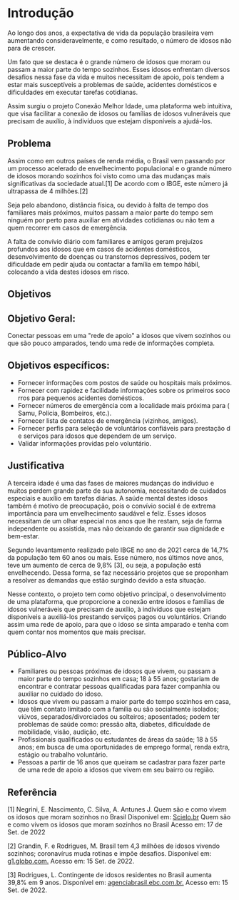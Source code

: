 # Introdução

Ao longo dos anos, a expectativa de vida da população brasileira vem aumentando consideravelmente, e como resultado, o número de idosos não para de crescer.

Um fato que se destaca é o grande número de idosos que  moram ou passam a maior parte do tempo sozinhos. Esses idosos enfrentam diversos desafios nessa fase da vida e muitos necessitam de apoio, pois tendem a estar mais susceptíveis a problemas de saúde, acidentes domésticos e dificuldades em executar tarefas cotidianas.

Assim surgiu o projeto Conexão Melhor Idade, uma plataforma web intuitiva, que visa facilitar a conexão de idosos ou famílias de idosos vulneráveis que precisam de auxílio, à indivíduos que estejam disponíveis a ajudá-los.


## Problema

 Assim como em outros países de renda média, o Brasil vem passando por um processo acelerado de envelhecimento populacional e o grande número de idosos morando sozinhos foi visto como uma das mudanças mais significativas da sociedade atual.[1] De acordo com o IBGE, este número já ultrapassa de  4 milhões.[2]

Seja pelo abandono, distância física, ou devido à falta de tempo dos familiares mais próximos, muitos passam a maior parte do tempo sem ninguém por perto para auxiliar em atividades cotidianas ou não tem a quem recorrer em casos de emergência.

   A falta de convívio diário com familiares e amigos geram prejuízos profundos aos idosos que em casos de acidentes domésticos, desenvolvimento de doenças ou transtornos depressivos, podem ter dificuldade em pedir ajuda ou contactar a família em tempo hábil, colocando a vida destes idosos em risco.

## Objetivos



## Objetivo Geral:

Conectar pessoas em uma "rede de apoio" a idosos que vivem sozinhos ou que são pouco amparados, tendo uma rede de informações completa.

## Objetivos específicos:

- Fornecer informações com postos de saúde ou hospitais mais próximos.
- Fornecer com rapidez e facilidade informações sobre os primeiros socorros para pequenos acidentes domésticos.
- Fornecer números de emergência com a localidade mais próxima para (Samu, Polícia, Bombeiros, etc.).
- Fornecer lista de contatos de emergência (vizinhos, amigos).
- Fornecer perfis para seleção de voluntários confiáveis para prestação de serviços para idosos que dependem de um serviço.
- Validar informações providas pelo voluntário. 


## Justificativa

A terceira idade é uma das fases de maiores mudanças do indivíduo e muitos perdem grande parte de sua autonomia, necessitando de cuidados especiais e auxílio em tarefas diárias. A saúde mental destes idosos também é motivo de preocupação, pois o convívio social é de extrema importância para um envelhecimento saudável e feliz. Esses idosos necessitam de um olhar especial nos anos que lhe restam, seja de forma independente ou assistida, mas não deixando de garantir sua dignidade e bem-estar.

  Segundo levantamento realizado pelo IBGE no ano de 2021 cerca de 14,7% da população tem 60 anos ou mais. Esse número, nos últimos nove anos, teve um aumento de cerca de 9,8% [3], ou seja, a população está envelhecendo. Dessa forma, se faz necessário projetos que se proponham a resolver as demandas que estão surgindo devido a esta situação.

  Nesse contexto, o projeto tem como objetivo principal, o desenvolvimento de uma plataforma, que proporcione a conexão entre idosos e famílias de idosos vulneráveis que precisam de auxílio, à indivíduos que estejam disponíveis a auxiliá-los prestando serviços pagos ou voluntários. Criando assim uma rede de apoio, para que o idoso se sinta amparado e tenha com quem contar nos momentos que mais precisar.


## Público-Alvo


- Familiares ou pessoas próximas de idosos que vivem, ou passam a maior parte do tempo sozinhos em casa; 18 à 55 anos; gostariam de encontrar e contratar pessoas qualificadas para fazer companhia ou auxiliar no cuidado do idoso.
- Idosos que vivem ou passam a maior parte do tempo sozinhos em casa, que têm contato limitado com a família ou são socialmente isolados; viúvos, separados/divorciados ou solteiros; aposentados; podem ter problemas de saúde como: pressão alta, diabetes, dificuldade de mobilidade, visão, audição, etc.
- Profissionais qualificados ou estudantes de áreas da saúde; 18 à 55 anos; em busca de uma oportunidades de emprego formal, renda extra, estágio ou trabalho voluntário.
- Pessoas a partir de 16 anos que queiram se cadastrar para fazer parte de uma rede de apoio a idosos que vivem em seu bairro ou região.



## Referência

[1] Negrini, E. Nascimento, C. Silva, A. Antunes J. Quem são e como vivem os idosos que moram sozinhos no Brasil Disponivel em: [Scielo.br](https://www.scielo.br/j/rbgg/a/q4R46LjNVjtSTfWBZgjLKhr/?lang=pt&format=pdf) Quem são e como vivem os idosos que moram sozinhos no Brasil Acesso em: 17 de Set. de 2022

[2] Grandin, F. e Rodrigues, M. Brasil tem 4,3 milhões de idosos vivendo sozinhos; coronavírus muda rotinas e impõe desafios. Disponível em: [g1.globo.com.](https://g1.globo.com/fique-em-casa/noticia/2020/03/27/brasil-tem-43-milhoes-de-idosos-vivendo-sozinhos-coronavirus-muda-rotinas-e-impoe-desafios.ghtml) Acesso em: 15 Set. de 2022.

[3] Rodrigues, L. Contingente de idosos residentes no Brasil aumenta 39,8% em 9 anos. Disponível em: [agenciabrasil.ebc.com.br.](https://agenciabrasil.ebc.com.br/geral/noticia/2022-07/contingente-de-idosos-residentes-no-brasil-aumenta-398-em-9-anos#:~:text=Em%20n%C3%BAmeros%20absolutos%2C%20s%C3%A3o%2031,Brasil%20aumentou%2039%2C8%25) Acesso em: 15 Set. de 2022.

